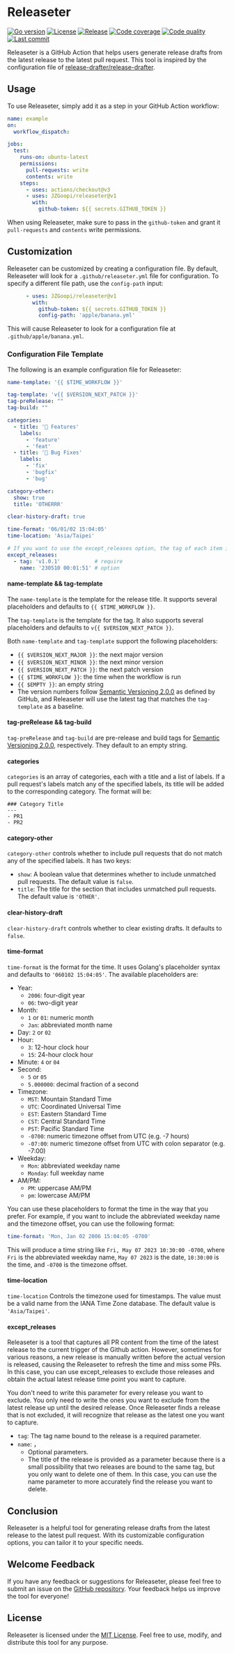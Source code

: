 # Releaseter

[![Go version](https://img.shields.io/badge/Go-%3E%3D1.19-blue)](https://golang.org/doc/go1.19)
[![License](https://img.shields.io/badge/License-MIT-blue)](https://opensource.org/licenses/MIT)
[![Release](https://img.shields.io/github/v/release/JZGoopi/releaseter)](https://github.com/JZGoopi/releaseter/releases)
[![Code coverage](https://img.shields.io/codecov/c/github/JZGoopi/releaseter)](https://codecov.io/gh/JZGoopi/releaseter)
[![Code quality](https://img.shields.io/lgtm/grade/go/github/JZGoopi/releaseter)](https://lgtm.com/projects/g/JZGoopi/releaseter/context:go)
[![Last commit](https://img.shields.io/github/last-commit/JZGoopi/releaseter)](https://github.com/JZGoopi/releaseter/commits/main)

Releaseter is a GitHub Action that helps users generate release drafts from the latest release to the latest pull request. This tool is inspired by the configuration file of [release-drafter/release-drafter](https://github.com/release-drafter/release-drafter).

## Usage

To use Releaseter, simply add it as a step in your GitHub Action workflow:

```yaml
name: example
on:
  workflow_dispatch:

jobs:
  test:
    runs-on: ubuntu-latest
    permissions:
      pull-requests: write
      contents: write
    steps:
      - uses: actions/checkout@v3
      - uses: JZGoopi/releaseter@v1
        with:
          github-token: ${{ secrets.GITHUB_TOKEN }}
```

When using Releaseter, make sure to pass in the `github-token` and grant it `pull-requests` and `contents` write permissions.

## Customization

Releaseter can be customized by creating a configuration file. By default, Releaseter will look for a `.github/releaseter.yml` file for configuration. To specify a different file path, use the `config-path` input:

```yaml
      - uses: JZGoopi/releaseter@v1
        with:
          github-token: ${{ secrets.GITHUB_TOKEN }}
          config-path: 'apple/banana.yml'
```

This will cause Releaseter to look for a configuration file at `.github/apple/banana.yml`.

### Configuration File Template

The following is an example configuration file for Releaseter:

```yaml
name-template: '{{ $TIME_WORKFLOW }}'

tag-template: 'v{{ $VERSION_NEXT_PATCH }}'
tag-preRelease: ""
tag-build: ""

categories:
  - title: '🚀 Features'
    labels:
      - 'feature'
      - 'feat'
  - title: '🐛 Bug Fixes'
    labels:
      - 'fix'
      - 'bugfix'
      - 'bug'

category-other:
  show: true
  title: 'OTHERRR'

clear-history-draft: true

time-format: '06/01/02 15:04:05'
time-location: 'Asia/Taipei'

# If you want to use the except_releases option, the tag of each item is required.
except_releases:
  - tag: 'v1.0.1'           # require
    name: '230510 00:01:51' # option
```
#### name-template && tag-template

The `name-template` is the template for the release title. It supports several placeholders and defaults to `{{ $TIME_WORKFLOW }}`.

The `tag-template` is the template for the tag. It also supports several placeholders and defaults to `v{{ $VERSION_NEXT_PATCH }}`.

Both `name-template` and `tag-template` support the following placeholders:

- `{{ $VERSION_NEXT_MAJOR }}`: the next major version
- `{{ $VERSION_NEXT_MINOR }}`: the next minor version
- `{{ $VERSION_NEXT_PATCH }}`: the next patch version
- `{{ $TIME_WORKFLOW }}`: the time when the workflow is run
- `{{ $EMPTY }}`: an empty string
- The version numbers follow [Semantic Versioning 2.0.0](https://semver.org/spec/v2.0.0.html) as defined by GitHub, and Releaseter will use the latest tag that matches the `tag-template` as a baseline.


#### tag-preRelease && tag-build

`tag-preRelease` and `tag-build` are pre-release and build tags for [Semantic Versioning 2.0.0](https://semver.org/spec/v2.0.0.html), respectively. They default to an empty string.


#### categories

`categories` is an array of categories, each with a title and a list of labels. If a pull request's labels match any of the specified labels, its title will be added to the corresponding category. The format will be:

```
### Category Title
---
- PR1
- PR2
```


#### category-other

`category-other` controls whether to include pull requests that do not match any of the specified labels. It has two keys:

- `show`: A boolean value that determines whether to include unmatched pull requests. The default value is `false`.
- `title`: The title for the section that includes unmatched pull requests. The default value is `'OTHER'`.

#### clear-history-draft

`clear-history-draft` controls whether to clear existing drafts. It defaults to `false`.

#### time-format

`time-format` is the format for the time. It uses Golang's placeholder syntax and defaults to `'060102 15:04:05'`. The available placeholders are:

- Year:
  - `2006`: four-digit year
  - `06`: two-digit year
- Month:
  - `1` or `01`: numeric month
  - `Jan`: abbreviated month name
- Day: `2` or `02`
- Hour:
  - `3`: 12-hour clock hour
  - `15`: 24-hour clock hour
- Minute: `4` or `04`
- Second:
  - `5` or `05`
  - `5.000000`: decimal fraction of a second
- Timezone:
  - `MST`: Mountain Standard Time
  - `UTC`: Coordinated Universal Time
  - `EST`: Eastern Standard Time
  - `CST`: Central Standard Time
  - `PST`: Pacific Standard Time
  - `-0700`: numeric timezone offset from UTC (e.g. -7 hours)
  - `-07:00`: numeric timezone offset from UTC with colon separator (e.g. -7:00)
- Weekday:
  - `Mon`: abbreviated weekday name
  - `Monday`: full weekday name
- AM/PM:
  - `PM`: uppercase AM/PM
  - `pm`: lowercase AM/PM

You can use these placeholders to format the time in the way that you prefer. For example, if you want to include the abbreviated weekday name and the timezone offset, you can use the following format:

```yaml
time-format: 'Mon, Jan 02 2006 15:04:05 -0700'
```

This will produce a time string like `Fri, May 07 2023 10:30:00 -0700`, where `Fri` is the abbreviated weekday name, `May 07 2023` is the date, `10:30:00` is the time, and `-0700` is the timezone offset.


#### time-location

`time-location` Controls the timezone used for timestamps. The value must be a valid name from the IANA Time Zone database. The default value is `'Asia/Taipei'`.


#### except_releases

Releaseter is a tool that captures all PR content from the time of the latest release to the current trigger of the Github action. However, sometimes for various reasons, a new release is manually written before the actual version is released, causing the Releaseter to refresh the time and miss some PRs. In this case, you can use except_releases to exclude those releases and obtain the actual latest release time point you want to capture.

You don't need to write this parameter for every release you want to exclude. You only need to write the ones you want to exclude from the latest release up until the desired release. Once Releaseter finds a release that is not excluded, it will recognize that release as the latest one you want to capture.

- `tag`: The tag name bound to the release is a required parameter.
- `name`: ，
  - Optional parameters.
  - The title of the release is provided as a parameter because there is a small possibility that two releases are bound to the same tag, but you only want to delete one of them. In this case, you can use the name parameter to more accurately find the release you want to delete.

## Conclusion

Releaseter is a helpful tool for generating release drafts from the latest release to the latest pull request. With its customizable configuration options, you can tailor it to your specific needs.


## Welcome Feedback

If you have any feedback or suggestions for Releaseter, please feel free to submit an issue on the [GitHub repository](https://github.com/JZGoopi/releaseter/issues). Your feedback helps us improve the tool for everyone!

## License

Releaseter is licensed under the [MIT License](https://opensource.org/licenses/MIT). Feel free to use, modify, and distribute this tool for any purpose.
